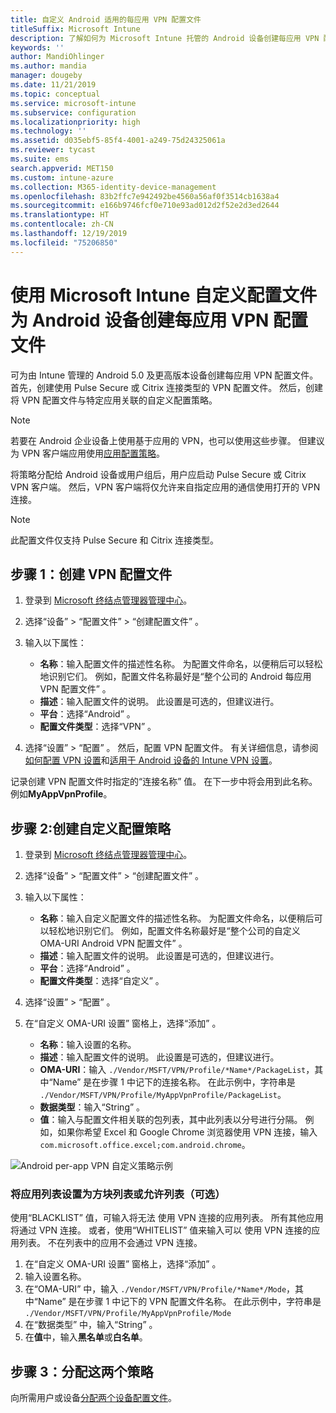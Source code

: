 ```yaml
---
title: 自定义 Android 适用的每应用 VPN 配置文件
titleSuffix: Microsoft Intune
description: 了解如何为 Microsoft Intune 托管的 Android 设备创建每应用 VPN 配置文件。
keywords: ''
author: MandiOhlinger
ms.author: mandia
manager: dougeby
ms.date: 11/21/2019
ms.topic: conceptual
ms.service: microsoft-intune
ms.subservice: configuration
ms.localizationpriority: high
ms.technology: ''
ms.assetid: d035ebf5-85f4-4001-a249-75d24325061a
ms.reviewer: tycast
ms.suite: ems
search.appverid: MET150
ms.custom: intune-azure
ms.collection: M365-identity-device-management
ms.openlocfilehash: 83b2ffc7e942492be4560a56af0f3514cb1638a4
ms.sourcegitcommit: e166b9746fcf0e710e93ad012d2f52e2d3ed2644
ms.translationtype: HT
ms.contentlocale: zh-CN
ms.lasthandoff: 12/19/2019
ms.locfileid: "75206850"
---
```

# <a name="use-a-microsoft-intune-custom-profile-to-create-a-per-app-vpn-profile-for-android-devices"></a>使用 Microsoft Intune 自定义配置文件为 Android 设备创建每应用 VPN 配置文件

可为由 Intune 管理的 Android 5.0 及更高版本设备创建每应用 VPN 配置文件。 首先，创建使用 Pulse Secure 或 Citrix 连接类型的 VPN 配置文件。 然后，创建将 VPN 配置文件与特定应用关联的自定义配置策略。

> [!NOTE]
> 若要在 Android 企业设备上使用基于应用的 VPN，也可以使用这些步骤。 但建议为 VPN 客户端应用使用[应用配置策略](../apps/app-configuration-policies-use-android.md)。

将策略分配给 Android 设备或用户组后，用户应启动 Pulse Secure 或 Citrix VPN 客户端。 然后，VPN 客户端将仅允许来自指定应用的通信使用打开的 VPN 连接。

> [!NOTE]
>
> 此配置文件仅支持 Pulse Secure 和 Citrix 连接类型。

## <a name="step-1-create-a-vpn-profile"></a>步骤 1：创建 VPN 配置文件

1. 登录到 [Microsoft 终结点管理器管理中心](https://go.microsoft.com/fwlink/?linkid=2109431)。
2. 选择“设备”   > “配置文件”   > “创建配置文件”  。
3. 输入以下属性：

    - **名称**：输入配置文件的描述性名称。 为配置文件命名，以便稍后可以轻松地识别它们。 例如，配置文件名称最好是“整个公司的 Android 每应用 VPN 配置文件”  。
    - **描述**：输入配置文件的说明。 此设置是可选的，但建议进行。
    - **平台**：选择“Android”  。
    - **配置文件类型**：选择“VPN”  。

4. 选择“设置”   > “配置”  。 然后，配置 VPN 配置文件。 有关详细信息，请参阅[如何配置 VPN 设置](vpn-settings-configure.md)和[适用于 Android 设备的 Intune VPN 设置](vpn-settings-android.md)。

记录创建 VPN 配置文件时指定的“连接名称”  值。 在下一步中将会用到此名称。 例如**MyAppVpnProfile**。

## <a name="step-2-create-a-custom-configuration-policy"></a>步骤 2:创建自定义配置策略

1. 登录到 [Microsoft 终结点管理器管理中心](https://go.microsoft.com/fwlink/?linkid=2109431)。
2. 选择“设备”   > “配置文件”   > “创建配置文件”  。
3. 输入以下属性：

    - **名称**：输入自定义配置文件的描述性名称。 为配置文件命名，以便稍后可以轻松地识别它们。 例如，配置文件名称最好是“整个公司的自定义 OMA-URI Android VPN 配置文件”  。
    - **描述**：输入配置文件的说明。 此设置是可选的，但建议进行。
    - **平台**：选择“Android”  。
    - **配置文件类型**：选择“自定义”  。

4. 选择“设置”   > “配置”  。
5. 在“自定义 OMA-URI 设置”  窗格上，选择“添加”  。
    - **名称**：输入设置的名称。
    - **描述**：输入配置文件的说明。 此设置是可选的，但建议进行。
    - **OMA-URI**：输入 `./Vendor/MSFT/VPN/Profile/*Name*/PackageList`，其中“Name”  是在步骤 1 中记下的连接名称。 在此示例中，字符串是 `./Vendor/MSFT/VPN/Profile/MyAppVpnProfile/PackageList`。
    - **数据类型**：输入“String”  。
    - **值**：输入与配置文件相关联的包列表，其中此列表以分号进行分隔。 例如，如果你希望 Excel 和 Google Chrome 浏览器使用 VPN 连接，输入 `com.microsoft.office.excel;com.android.chrome`。

![Android per-app VPN 自定义策略示例](./media/android-pulse-secure-per-app-vpn/android_per_app_vpn_oma_uri.png)

### <a name="set-your-app-list-to-blacklist-or-whitelist-optional"></a>将应用列表设置为方块列表或允许列表（可选）

使用“BLACKLIST”  值，可输入将无法  使用 VPN 连接的应用列表。 所有其他应用将通过 VPN 连接。 或者，使用“WHITELIST”  值来输入可以  使用 VPN 连接的应用列表。 不在列表中的应用不会通过 VPN 连接。

1. 在“自定义 OMA-URI 设置”  窗格上，选择“添加”  。
2. 输入设置名称。
3. 在“OMA-URI”  中，输入 `./Vendor/MSFT/VPN/Profile/*Name*/Mode`，其中“Name”  是在步骤 1 中记下的 VPN 配置文件名称。 在此示例中，字符串是 `./Vendor/MSFT/VPN/Profile/MyAppVpnProfile/Mode`
4. 在“数据类型”  中，输入“String”  。
5. 在**值**中，输入**黑名单**或**白名单**。

## <a name="step-3-assign-both-policies"></a>步骤 3：分配这两个策略

向所需用户或设备[分配两个设备配置文件](device-profile-assign.md)。
